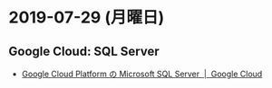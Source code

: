 # 2019-07-29 (月曜日)

## Google Cloud: SQL Server

- [Google Cloud Platform の Microsoft SQL Server  |  Google Cloud](https://cloud.google.com/sql-server/?hl=ja)
